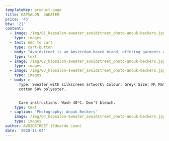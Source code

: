 ```yaml
---
templateKey: product-page
title: KAPSALON  SWEATER
price: '45'
btw: '21'
content:
  - image: /img/01_kapsalon-sweater_avoidstreet_photo-anouk-beckers.jpg
    type: images
  - text: Add to cart
    type: cart-button
  - body: "Avoidstreet is an Amsterdam-based brand, offering garments and accessories defined by expressive and unique details regenerated from upcycled materials. Every garment starts off as an hyper-adaptable base for transformation — ready to be appropriated, deconstructed, remixed, and finally copied and pasted back into circulation as something else. \r\n\n\r\n\n\r\n\nThe endless source of fast fashion garments available as deadstock and in secondhand markets are like low-resolution images on a hard drive. The result is distinctive one-of-a-kind or small editions that embed a dualist vernacular between the commonplace and the tropes of high fashion. \r\n\n\r\n\nFounded in 2017, Avoidstreet is the initiative of designer Eduardo Leon. Unbridled by industry conventions, Leon combines the sensibilities of rich color-drenched images of Peruvian folklore, tecnocumbia, and bootleg-filled markets, and the potency of a Milanese high-gloss veneer in his creations, including garments, crafted objects, installations, and performances."
    type: text
  - image: /img/02_kapsalon-sweater_avoidstreet_photo-anouk-beckers.jpg
    type: images
  - image: /img/03_kapsalon-sweater_avoidstreet_photo-anouk-beckers.jpg
    type: images
  - body: >-
      Type: Sweater with silkscreen artwork\ Colour: Grey\ Size: M\ Material:50%
      cotton 50% polyester.


      Care instructions: Wash 40°C. Don’t bleach.
    type: text
  - caption: 'Photography: Anouk Beckers'
    image: /img/04_kapsalon-sweater_avoidstreet_photo-anouk-beckers.jpg
    type: images
author: AVOIDSTREET (Eduardo Leon)
date: '2020-11-04'
---
```


